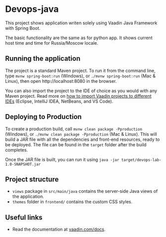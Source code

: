 # Devops-java

This project shows application writen solely using Vaadin Java Framework with Spring Boot.

The basic functionality are the same as for python app. It shows current host time and time for Russia/Moscow locale.

## Running the application

The project is a standard Maven project. To run it from the command line,
type `mvnw spring-boot:run` (Windows), or `./mvnw spring-boot:run` (Mac & Linux), then open
http://localhost:8080 in the browser.

You can also import the project to the IDE of choice as you would with any
Maven project. Read more on [how to import Vaadin projects to different 
IDEs](https://vaadin.com/docs/latest/flow/guide/step-by-step/importing) (Eclipse, IntelliJ IDEA, NetBeans, and VS Code).

## Deploying to Production

To create a production build, call `mvnw clean package -Pproduction` (Windows),
or `./mvnw clean package -Pproduction` (Mac & Linux).
This will build a JAR file with all the dependencies and front-end resources,
ready to be deployed. The file can be found in the `target` folder after the build completes.

Once the JAR file is built, you can run it using
`java -jar target/devops-lab-1.0-SNAPSHOT.jar`

## Project structure

- `views` package in `src/main/java` contains the server-side Java views of the application.
- `themes` folder in `frontend/` contains the custom CSS styles.

## Useful links

- Read the documentation at [vaadin.com/docs](https://vaadin.com/docs).
